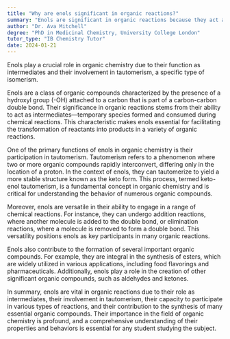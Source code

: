 ```yaml
---
title: "Why are enols significant in organic reactions?"
summary: "Enols are significant in organic reactions because they act as intermediates and facilitate tautomerism, a form of isomerism."
author: "Dr. Ava Mitchell"
degree: "PhD in Medicinal Chemistry, University College London"
tutor_type: "IB Chemistry Tutor"
date: 2024-01-21
---
```


Enols play a crucial role in organic chemistry due to their function as intermediates and their involvement in tautomerism, a specific type of isomerism.

Enols are a class of organic compounds characterized by the presence of a hydroxyl group (-OH) attached to a carbon that is part of a carbon-carbon double bond. Their significance in organic reactions stems from their ability to act as intermediates—temporary species formed and consumed during chemical reactions. This characteristic makes enols essential for facilitating the transformation of reactants into products in a variety of organic reactions.

One of the primary functions of enols in organic chemistry is their participation in tautomerism. Tautomerism refers to a phenomenon where two or more organic compounds rapidly interconvert, differing only in the location of a proton. In the context of enols, they can tautomerize to yield a more stable structure known as the keto form. This process, termed keto-enol tautomerism, is a fundamental concept in organic chemistry and is critical for understanding the behavior of numerous organic compounds.

Moreover, enols are versatile in their ability to engage in a range of chemical reactions. For instance, they can undergo addition reactions, where another molecule is added to the double bond, or elimination reactions, where a molecule is removed to form a double bond. This versatility positions enols as key participants in many organic reactions.

Enols also contribute to the formation of several important organic compounds. For example, they are integral in the synthesis of esters, which are widely utilized in various applications, including food flavorings and pharmaceuticals. Additionally, enols play a role in the creation of other significant organic compounds, such as aldehydes and ketones.

In summary, enols are vital in organic reactions due to their role as intermediates, their involvement in tautomerism, their capacity to participate in various types of reactions, and their contribution to the synthesis of many essential organic compounds. Their importance in the field of organic chemistry is profound, and a comprehensive understanding of their properties and behaviors is essential for any student studying the subject.
    
